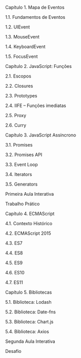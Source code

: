 Capítulo 1. Mapa de Eventos

1.1. Fundamentos de Eventos

1.2. UIEvent

1.3. MouseEvent

1.4. KeyboardEvent

1.5. FocusEvent

 

Capítulo 2. JavaScript: Funções

2.1. Escopos

2.2. Closures

2.3. Prototypes

2.4. IIFE – Funções imediatas

2.5. Proxy

2.6. Curry

 

Capítulo 3. JavaScript Assíncrono

3.1. Promises

3.2. Promises API

3.3.  Event Loop

3.4. Iterators

3.5. Generators

 

Primeira Aula Interativa

Trabalho Prático

 

Capítulo 4. ECMAScript

4.1. Contexto Histórico

4.2. ECMAScript 2015

4.3. ES7

4.4. ES8

4.5. ES9

4.6. ES10

4.7. ES11

 

Capítulo 5. Bibliotecas

5.1. Biblioteca: Lodash

5.2. Biblioteca: Date-fns

5.3. Biblioteca: Chart.js

5.4. Biblioteca: Axios

Segunda Aula Interativa

Desafio